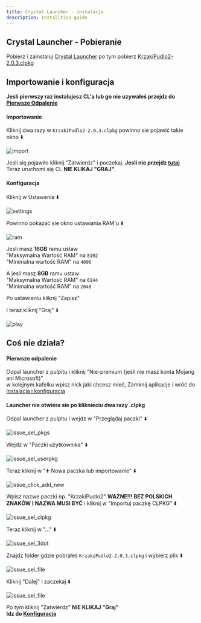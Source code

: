 ```yaml
---
title: Crystal Launcher - instalacja
description: Installtion guide
---
```


## Crystal Launcher - Pobieranie
Pobierz i zainstaluj [Crystal Launcher](https://crystal-launcher.pl/releases/redirector.php?fid=1) po tym pobierz [KrzakiPudlo2-2.0.3.clpkg](https://frog02-20559.wykr.es/KrzakiPudlo2-2.0.3.clpkg)

## Importowanie i konfiguracja
**Jesli pierwszy raz instalujesz CL'a lub go nie uzywałeś przejdz do [Pierwsze Odpalenie](#pierwsze-odpalenie)**

#### Importowanie

Kliknij dwa razy w `KrzakiPudlo2-2.0.3.clpkg` powinno sie pojawić takie okno ⬇️

![import](../../../assets/kp2wp-screen/cl/import.png)

Jesli się pojawiło kliknij "Zatwierdz" i poczekaj. **Jesli nie przejdz [tutaj](#launcher-nie-otwiera-sie-po-kliknieciu-dwa-razy-clpkg)** <br>
Teraz uruchomi się CL **NIE KLIKAJ "GRAJ"**. <br>

#### Konfiguracja
Kliknij w Ustawenia ⬇️

![settings](/src/assets/kp2wp-screen/cl/settings.png)

Powinno pokazać sie okno ustawiania RAM'u ⬇️

![ram](/src/assets/kp2wp-screen/cl/ram.png)

Jesli masz **16GB** ramu ustaw <br>
"Maksymalna Wartość RAM" na `8192` <br>
"Minimalna wartość RAM" na `4096`

A jesli masz **8GB** ramu ustaw <br>
"Maksymalna Wartość RAM" na `6144` <br>
"Minimalna wartość RAM" na `2048`

Po ustawieniu kliknij "Zapisz" <br>

I teraz kliknij "Graj" ⬇️

![play](/src/assets/kp2wp-screen/cl/play.png)


## Coś nie działa?
#### Pierwsze odpalenie
Odpal launcher z pulpitu i kliknij "Nie-premium (jeśli nie masz konta Mojang ani Microsoft)" <br>
w kolejnym kafelku wpisz nick jaki chcesz mieć, Zamknij aplikacje i wróć do [Instalacja i konfiguracja](#importowanie-i-konfiguracja)
#### Launcher nie otwiera sie po kliknieciu dwa razy .clpkg
Odpal launcher z pulpitu i wejdz w "Przeglądaj paczki" ⬇️

![issue_sel_pkgs](/src/assets/kp2wp-screen/cl/issue_sel_packages.png)

Wejdz w "Paczki użytkownika" ⬇️

![issue_sel_userpkg](/src/assets/kp2wp-screen/cl/issue_sel_userpkgs.png)

Teraz kliknij w "➕ Nowa paczka lub importowanie" ⬇️

![issue_click_add_new](/src/assets/kp2wp-screen/cl/issue_click_add_new.png)

Wpisz nazwe paczki np. "KrzakiPudlo2" **WAZNE!!! BEZ POLSKICH ZNAKÓW I NAZWA MUSI BYĆ** i kliknij w "Importuj paczkę CLPKG" ⬇️

![issue_sel_clpkg](/src/assets/kp2wp-screen/cl/issue_sel_clpkg.png)

Teraz kliknij w "..." ⬇️

![issue_sel_3dot](/src/assets/kp2wp-screen/cl/issue_sel_3dot.png)

Znajdz folder gdzie pobrałeś `KrzakiPudlo2-2.0.3.clpkg` i wybierz plik ⬇️

![issue_sel_file](/src/assets/kp2wp-screen/cl/issue_sel_file.png)

Kliknij "Dalej" i zaczekaj ⬇️

![issue_sel_file](/src/assets/kp2wp-screen/cl/issue_click-confirm.png)

Po tym kliknij "Zatwierdz"
**NIE KLIKAJ "Graj"** <br>
**Idz do [Konfiguracja](#konfiguracja)**